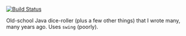 [![Build Status](https://travis-ci.org/ipsi/yajdr.svg?branch=master)](https://travis-ci.org/ipsi/yajdr)

Old-school Java dice-roller (plus a few other things) that I wrote many, many years ago. Uses `swing` (poorly).
